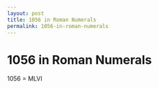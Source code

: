 ```yaml
---
layout: post
title: 1056 in Roman Numerals
permalink: 1056-in-roman-numerals
---
```


# 1056 in Roman Numerals

1056 = MLVI

